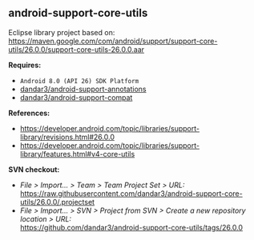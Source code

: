 ## android-support-core-utils

Eclipse library project based on:<br/>
https://maven.google.com/com/android/support/support-core-utils/26.0.0/support-core-utils-26.0.0.aar

**Requires:**
- `Android 8.0 (API 26) SDK Platform`
- [dandar3/android-support-annotations](https://github.com/dandar3/android-support-annotations/tree/26.0.0)
- [dandar3/android-support-compat](https://github.com/dandar3/android-support-compat/tree/26.0.0)

**References:**
- https://developer.android.com/topic/libraries/support-library/revisions.html#26.0.0
- https://developer.android.com/topic/libraries/support-library/features.html#v4-core-utils

**SVN checkout:**
- _File > Import... > Team > Team Project Set > URL:_<br/>
  https://raw.githubusercontent.com/dandar3/android-support-core-utils/26.0.0/.projectset
- _File > Import... > SVN > Project from SVN > Create a new repository location > URL:_<br/> 
  https://github.com/dandar3/android-support-core-utils/tags/26.0.0